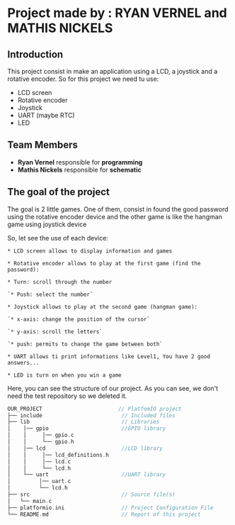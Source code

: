 # Project made by : RYAN VERNEL and MATHIS NICKELS

## Introduction
This project consist in make an application using a LCD, a joystick and a rotative encoder.
So for this project we need tu use:

* LCD screen
* Rotative encoder
* Joystick
* UART (maybe RTC)
* LED

## Team Members
* __Ryan Vernel__ responsible for __programming__
* __Mathis Nickels__ responsible for __schematic__

## The goal of the project
The goal is 2 little games. One of them, consist in found the good password using the rotative encoder device
and the other game is like the hangman game using joystick device

So, let see the use of each device:

`* LCD screen allows to display information and games`

`* Rotative encoder allows to play at the first game (find the password):`

`* Turn: scroll through the number` 

    `* Push: select the number`

`* Joystick allows to play at the second game (hangman game):`

    `* x-axis: change the position of the cursor`

    `* y-axis: scroll the letters`

    `* push: permits to change the game between both`

`* UART allows ti print informations like Level1, You have 2 good answers...`

`* LED is turn on when you win a game`

Here, you can see the structure of our project. As you can see, we don't need the test repository so we deleted it.
```c
OUR_PROJECT                        // PlatfomIO project
├── include                         // Included files
├── lib                             // Libraries
│    │── gpio                       //GPIO library
│    │     │── gpio.c
│    │     └── gpio.h
│    │── lcd                        //LCD library
│    │     │── lcd_definitions.h
│    │     │── lcd.c
│    │     └── lcd.h
│    └── uart                       //UART library
│         │── uart.c
│         └── lcd.h
├── src                             // Source file(s)
│   └── main.c
├── platformio.ini                  // Project Configuration File
└── README.md                       // Report of this project
```